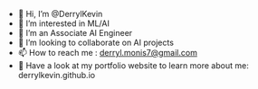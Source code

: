 - 👋 Hi, I’m @DerrylKevin
- 👀 I’m interested in ML/AI
- 🌱 I’m an Associate AI Engineer
- 💞️ I’m looking to collaborate on AI projects
- 📫 How to reach me : derryl.monis7@gmail.com
- 👔 Have a look at my portfolio website to learn more about me: derrylkevin.github.io

<!---
DerrylKevin/DerrylKevin is a ✨ special ✨ repository because its `README.md` (this file) appears on your GitHub profile.
You can click the Preview link to take a look at your changes.
--->
